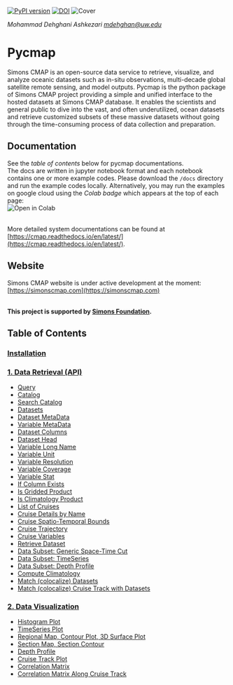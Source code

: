 [![PyPI version](https://badge.fury.io/py/pycmap.svg)](https://badge.fury.io/py/pycmap)
[![DOI](https://zenodo.org/badge/199070692.svg)](https://zenodo.org/badge/latestdoi/199070692)
![Cover](https://github.com/simonscmap/pycmap/raw/master/docs/figures/CMAP.png)

*Mohammad Dehghani Ashkezari <mdehghan@uw.edu>*


# Pycmap
Simons CMAP is an open-source data service to retrieve, visualize, and analyze oceanic datasets such as in-situ observations, multi-decade global satellite remote sensing, and model outputs. Pycmap is the python package of Simons CMAP project providing a simple and unified interface to the hosted datasets at Simons CMAP database. It enables the scientists and general public to dive into the vast, and often underutilized, ocean datasets and retrieve customized subsets of these massive datasets without going through the time-consuming process of data collection and preparation.

## Documentation
See the *table of contents* below for pycmap documentations. 
<br />The docs are written in jupyter notebook format and each notebook contains one or more example codes. Please download the `/docs` directory and run the example codes locally. Alternatively, you may run the examples on google cloud using the *Colab badge* which appears at the top of each page: 
<br /><img align="left" src="https://colab.research.google.com/assets/colab-badge.svg" alt="Open in Colab" title="Open and Execute in Google Colaboratory">


<br /><br />More detailed system documentations can be found at [https://cmap.readthedocs.io/en/latest/](https://cmap.readthedocs.io/en/latest/).

## Website
Simons CMAP website is under active development at the moment: [https://simonscmap.com](https://simonscmap.com)

**<br />This project is supported by [Simons Foundation](https://www.simonsfoundation.org/).**




## Table of Contents


### [Installation](https://colab.research.google.com/github/simonscmap/pycmap/blob/master/docs/Installation.ipynb)

### [1. Data Retrieval (API)](https://colab.research.google.com/github/simonscmap/pycmap/blob/master/docs/API.ipynb)
- [Query](https://colab.research.google.com/github/simonscmap/pycmap/blob/master/docs/Query.ipynb)
- [Catalog](https://colab.research.google.com/github/simonscmap/pycmap/blob/master/docs/Catalog.ipynb)
- [Search Catalog](https://colab.research.google.com/github/simonscmap/pycmap/blob/master/docs/SearchCatalog.ipynb)
- [Datasets](https://colab.research.google.com/github/simonscmap/pycmap/blob/master/docs/Datasets.ipynb)
- [Dataset MetaData](https://colab.research.google.com/github/simonscmap/pycmap/blob/master/docs/DatasetMetaData.ipynb)
- [Variable MetaData](https://colab.research.google.com/github/simonscmap/pycmap/blob/master/docs/MetaData.ipynb)
- [Dataset Columns](https://colab.research.google.com/github/simonscmap/pycmap/blob/master/docs/Columns.ipynb)
- [Dataset Head](https://colab.research.google.com/github/simonscmap/pycmap/blob/master/docs/Head.ipynb)
- [Variable Long Name](https://colab.research.google.com/github/simonscmap/pycmap/blob/master/docs/LongName.ipynb)
- [Variable Unit](https://colab.research.google.com/github/simonscmap/pycmap/blob/master/docs/Unit.ipynb)
- [Variable Resolution](https://colab.research.google.com/github/simonscmap/pycmap/blob/master/docs/Resolution.ipynb)
- [Variable Coverage](https://colab.research.google.com/github/simonscmap/pycmap/blob/master/docs/Coverage.ipynb)
- [Variable Stat](https://colab.research.google.com/github/simonscmap/pycmap/blob/master/docs/Stat.ipynb)
- [If Column Exists](https://colab.research.google.com/github/simonscmap/pycmap/blob/master/docs/HasField.ipynb)
- [Is Gridded Product](https://colab.research.google.com/github/simonscmap/pycmap/blob/master/docs/Grid.ipynb)
- [Is Climatology Product](https://colab.research.google.com/github/simonscmap/pycmap/blob/master/docs/IsClimatology.ipynb)
- [List of Cruises](https://colab.research.google.com/github/simonscmap/pycmap/blob/master/docs/Cruises.ipynb)
- [Cruise Details by Name](https://colab.research.google.com/github/simonscmap/pycmap/blob/master/docs/CruiseByName.ipynb)
- [Cruise Spatio-Temporal Bounds](https://colab.research.google.com/github/simonscmap/pycmap/blob/master/docs/CruiseBounds.ipynb)
- [Cruise Trajectory](https://colab.research.google.com/github/simonscmap/pycmap/blob/master/docs/CruiseTrajectory.ipynb)
- [Cruise Variables](https://colab.research.google.com/github/simonscmap/pycmap/blob/master/docs/CruiseVariables.ipynb)
- [Retrieve Dataset](https://colab.research.google.com/github/simonscmap/pycmap/blob/master/docs/RetrieveDataset.ipynb)
- [Data Subset: Generic Space-Time Cut](https://colab.research.google.com/github/simonscmap/pycmap/blob/master/docs/SpaceTime.ipynb)
- [Data Subset: TimeSeries](https://colab.research.google.com/github/simonscmap/pycmap/blob/master/docs/TimeSeries.ipynb)
- [Data Subset: Depth Profile](https://colab.research.google.com/github/simonscmap/pycmap/blob/master/docs/DepthProfile.ipynb)
- [Compute Climatology](https://colab.research.google.com/github/simonscmap/pycmap/blob/master/docs/Climatology.ipynb)
- [Match (colocalize) Datasets](https://colab.research.google.com/github/simonscmap/pycmap/blob/master/docs/Match.ipynb)
- [Match (colocalize) Cruise Track with Datasets](https://colab.research.google.com/github/simonscmap/pycmap/blob/master/docs/MatchCruise.ipynb)


### [2. Data Visualization](https://colab.research.google.com/github/simonscmap/pycmap/blob/master/docs/Viz.ipynb)
- [Histogram Plot](https://colab.research.google.com/github/simonscmap/pycmap/blob/master/docs/Viz_Histogram.ipynb)
- [TimeSeries Plot](https://colab.research.google.com/github/simonscmap/pycmap/blob/master/docs/Viz_TimeSeries.ipynb)
- [Regional Map, Contour Plot, 3D Surface Plot](https://colab.research.google.com/github/simonscmap/pycmap/blob/master/docs/Viz_RegionalMap.ipynb)
- [Section Map, Section Contour](https://colab.research.google.com/github/simonscmap/pycmap/blob/master/docs/Viz_Section.ipynb)
- [Depth Profile](https://colab.research.google.com/github/simonscmap/pycmap/blob/master/docs/Viz_DepthProfile.ipynb)
- [Cruise Track Plot](https://colab.research.google.com/github/simonscmap/pycmap/blob/master/docs/Viz_CruiseTrack.ipynb)
- [Correlation Matrix](https://colab.research.google.com/github/simonscmap/pycmap/blob/master/docs/Viz_CorrelationMatrix.ipynb)
- [Correlation Matrix Along Cruise Track](https://colab.research.google.com/github/simonscmap/pycmap/blob/master/docs/Viz_CruiseCorrelationMatrix.ipynb)

